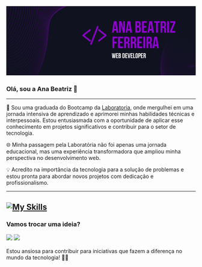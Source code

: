 <img src="./assets/banner github.png" alt="bannergithub">

### Olá, sou a Ana Beatriz 👋
---
🚀 Sou uma graduada do Bootcamp da [Laboratoria](https://www.laboratoria.la/br), onde mergulhei em uma jornada intensiva de aprendizado e aprimorei minhas habilidades técnicas e interpessoais. Estou entusiasmada com a oportunidade de aplicar esse conhecimento em projetos significativos e contribuir para o setor de tecnologia.

🌐 Minha passagem pela Laboratória não foi apenas uma jornada educacional, mas uma experiência transformadora que ampliou minha perspectiva no desenvolvimento web.

💡 Acredito na importância da tecnologia para a solução de problemas e estou pronta para abordar novos projetos com dedicação e profissionalismo.

---
[![My Skills](https://skillicons.dev/icons?i=js,html,css,nodejs,vite,jest,git,bootstrap,react,angular,typescript,firebase)](https://skillicons.dev)
---

### Vamos trocar uma ideia? 
<a href="https://www.linkedin.com/in/anabfer" target="_blank"><img src="https://img.shields.io/badge/-LinkedIn-%230077B5?style=for-the-badge&logo=linkedin&logoColor=white" target="_blank"></a> 
<a href = "mailto:abf.ferreirac@gmail.com"><img src="https://img.shields.io/badge/-Gmail-%23333?style=for-the-badge&logo=gmail&logoColor=white" target="_blank"></a>
<br>
<br>
Estou ansiosa para contribuir para iniciativas que fazem a diferença no mundo da tecnologia! 🚀✨
